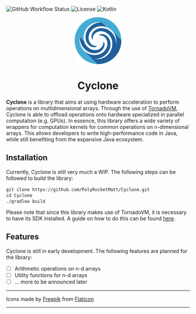 ![GitHub Workflow Status](https://img.shields.io/github/actions/workflow/status/PolyRocketMatt/vectorize/deployment.yml?color=68AD63&style=for-the-badge)
![License](https://img.shields.io/badge/License-MIT-%2368AD63?style=for-the-badge)
![Kotlin](https://img.shields.io/badge/Java-21-%233e7fa8?logo=java&style=for-the-badge)

<p align="center">
    <picture>
        <source srcset="img/cyclone-logo-512.png" media="(prefers-color-scheme: dark)">
        <source srcset="img/cyclone-logo-512.png" media="(prefers-color-scheme: light)">
        <img width="128" height="128" src="img/cyclone-logo-512.png" />
    </picture>
</p>

<h1 align="center">Cyclone</h1>

**Cyclone** is a library that aims at using hardware acceleration to perform operations on multidimensional
arrays. Through the use of [TornadoVM](https://www.tornadovm.org/), Cyclone is able to offload operations
onto hardware specialized in parallel computation (e.g. GPUs). In essence, this library offers a wide
variety of wrappers for computation kernels for common operations on n-dimensional arrays. This allows
developers to write high-performance code in Java, while still benefiting from the expansive Java ecosystem.

## Installation

Currently, Cyclone is still very much a WIP. The following steps can be followed to build the
library:

```shell
git clone https://github.com/PolyRocketMatt/Cyclone.git
cd Cyclone
./gradlew build
```

Please note that since this library makes use of TornadoVM, it is necessary to have its SDK installed.
A guide on how to do this can be found [here](https://tornadovm.readthedocs.io/en/latest/installation.html).

## Features

Cyclone is still in early development. The following features are planned for the library:

- [ ] Arithmetic operations on n-d arrays
- [ ] Utility functions for n-d arrays
- [ ] ... more to be announced later

---
Icons made by [Freepik](https://www.freepik.com) from [Flaticon](https://www.flaticon.com/)

---
